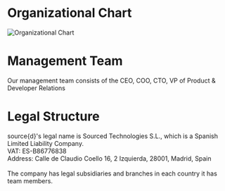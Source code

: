 # Organizational Chart

![Organizational Chart](https://i.imgur.com/XXQFLMn.png)

# Management Team

Our management team consists of the CEO, COO, CTO, VP of Product & Developer Relations

# Legal Structure

source{d}'s legal name is Sourced Technologies S.L., which is a Spanish Limited Liability Company.<br>
VAT: ES-B86776838<br>
Address: Calle de Claudio Coello 16, 2 Izquierda, 28001, Madrid, Spain<br>
<br>
The company has legal subsidiaries and branches in each country it has team members.
